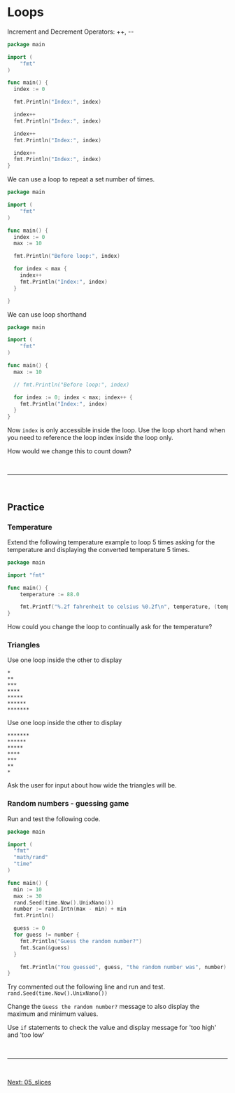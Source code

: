 
# Loops

Increment and Decrement Operators: ++, --


```go
package main

import (
	"fmt"
)

func main() {
  index := 0

  fmt.Println("Index:", index)

  index++
  fmt.Println("Index:", index)

  index++
  fmt.Println("Index:", index)

  index++
  fmt.Println("Index:", index)
}
```

We can use a loop to repeat a set number of times.
```go
package main

import (
	"fmt"
)

func main() {
  index := 0
  max := 10

  fmt.Println("Before loop:", index)

  for index < max {
    index++
    fmt.Println("Index:", index)
  }

}
```

We can use loop shorthand 
```go
package main

import (
	"fmt"
)

func main() {
  max := 10

  // fmt.Println("Before loop:", index)

  for index := 0; index < max; index++ {
    fmt.Println("Index:", index)
  }
}
```

Now `index` is only accessible inside the loop. Use the loop short hand when you need to reference the loop index inside the loop only.

How would we change this to count down?

<br>
<hr>
<br>  

## Practice  

### Temperature
Extend the following temperature example to loop 5 times asking for the temperature and displaying the converted temperature 5 times.

```go
package main

import "fmt"

func main() {
	temperature := 88.0

	fmt.Printf("%.2f fahrenheit to celsius %0.2f\n", temperature, (temperature*9/5)+32)
}
```

How could you change the loop to continually ask for the temperature?


### Triangles  

Use one loop inside the other to display
```
*
**
***
****
*****
******
*******
```

Use one loop inside the other to display
```
*******
******
*****
****
***
**
*
```

Ask the user for input about how wide the triangles will be.



### Random numbers - guessing game
Run and test the following code.
```go
package main

import (
  "fmt"
  "math/rand"
  "time"  
)

func main() {
  min := 10
  max := 30
  rand.Seed(time.Now().UnixNano())
  number := rand.Intn(max - min) + min
  fmt.Println()

  guess := 0
  for guess != number {
    fmt.Println("Guess the random number?")
    fmt.Scan(&guess)
  }

	fmt.Println("You guessed", guess, "the random number was", number)
}
```

Try commented out the following line and run and test.  
`rand.Seed(time.Now().UnixNano())`

Change the `Guess the random number?` message to also display the maximum and minimum values. 

Use `if` statements to check the value and display message for 'too high' and 'too low'




<br />

<hr />

<br />  


[Next: 05_slices](05_slices.md)


